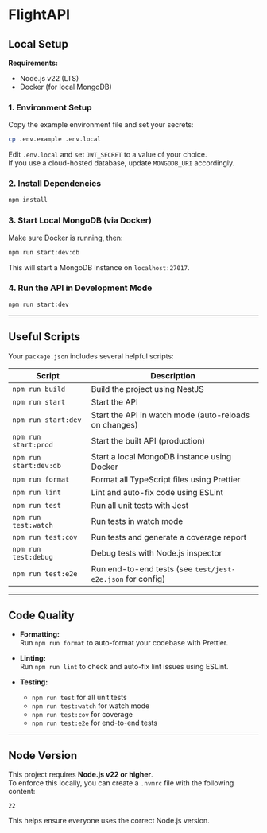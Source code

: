 # FlightAPI

## Local Setup

**Requirements:**  
- Node.js v22 (LTS)  
- Docker (for local MongoDB)

### 1. Environment Setup

Copy the example environment file and set your secrets:
```sh
cp .env.example .env.local
```
Edit `.env.local` and set `JWT_SECRET` to a value of your choice.  
If you use a cloud-hosted database, update `MONGODB_URI` accordingly.

### 2. Install Dependencies

```sh
npm install
```

### 3. Start Local MongoDB (via Docker)

Make sure Docker is running, then:
```sh
npm run start:dev:db
```
This will start a MongoDB instance on `localhost:27017`.

### 4. Run the API in Development Mode

```sh
npm run start:dev
```

---

## Useful Scripts

Your `package.json` includes several helpful scripts:

| Script                | Description                                                      |
|-----------------------|------------------------------------------------------------------|
| `npm run build`       | Build the project using NestJS                                   |
| `npm run start`       | Start the API                                                    |
| `npm run start:dev`   | Start the API in watch mode (auto-reloads on changes)            |
| `npm run start:prod`  | Start the built API (production)                                 |
| `npm run start:dev:db`| Start a local MongoDB instance using Docker                      |
| `npm run format`      | Format all TypeScript files using Prettier                       |
| `npm run lint`        | Lint and auto-fix code using ESLint                              |
| `npm run test`        | Run all unit tests with Jest                                     |
| `npm run test:watch`  | Run tests in watch mode                                          |
| `npm run test:cov`    | Run tests and generate a coverage report                         |
| `npm run test:debug`  | Debug tests with Node.js inspector                               |
| `npm run test:e2e`    | Run end-to-end tests (see `test/jest-e2e.json` for config)       |

---

## Code Quality

- **Formatting:**  
  Run `npm run format` to auto-format your codebase with Prettier.

- **Linting:**  
  Run `npm run lint` to check and auto-fix lint issues using ESLint.

- **Testing:**  
  - `npm run test` for all unit tests  
  - `npm run test:watch` for watch mode  
  - `npm run test:cov` for coverage  
  - `npm run test:e2e` for end-to-end tests

---

## Node Version

This project requires **Node.js v22 or higher**.  
To enforce this locally, you can create a `.nvmrc` file with the following content:
```
22
```
This helps ensure everyone uses the correct Node.js version.